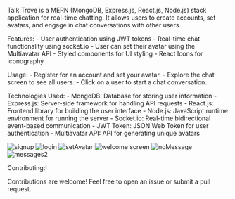 Talk Trove is a MERN (MongoDB, Express.js, React.js, Node.js) stack application for real-time chatting. It allows users to create accounts, set avatars, and engage in chat conversations with other users.

Features:
           - User authentication using JWT tokens
           - Real-time chat functionality using socket.io
           - User can set their avatar using the Multiavatar API
           - Styled components for UI styling
           - React Icons for iconography
           
Usage:
           - Register for an account and set your avatar.
           - Explore the chat screen to see all users.
           - Click on a user to start a chat conversation.

Technologies Used:
           - MongoDB: Database for storing user information
           - Express.js: Server-side framework for handling API requests
           - React.js: Frontend library for building the user interface
           - Node.js: JavaScript runtime environment for running the server
           - Socket.io: Real-time bidirectional event-based communication
           - JWT Token: JSON Web Token for user authentication
           - Multiavatar API: API for generating unique avatars
           
![signup](https://github.com/ambreenzubari/Talk-Trove/assets/80945249/906ae7f4-e150-4313-bfa4-8335ec0d3c99)
![login](https://github.com/ambreenzubari/Talk-Trove/assets/80945249/7689e018-8830-4659-aebb-4c8ab7e68f93)
![setAvatar](https://github.com/ambreenzubari/Talk-Trove/assets/80945249/eb1d35fe-903c-4749-b9c9-091d06419872)
![welcome screen](https://github.com/ambreenzubari/Talk-Trove/assets/80945249/eb3c201e-acc0-4857-9571-cf15fac4d065)
![noMessage](https://github.com/ambreenzubari/Talk-Trove/assets/80945249/e511ba2b-2bc2-488f-9679-7788b1796ecf)
![messages2](https://github.com/ambreenzubari/Talk-Trove/assets/80945249/b10b207e-a743-4a73-9874-45af48a290e7)


Contributing:!

Contributions are welcome! Feel free to open an issue or submit a pull request.
